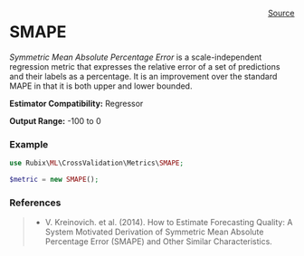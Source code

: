 <span style="float:right;"><a href="https://github.com/RubixML/RubixML/blob/master/src/CrossValidation/Metrics/SMAPE.php">Source</a></span>

# SMAPE
*Symmetric Mean Absolute Percentage Error* is a scale-independent regression metric that expresses the relative error of a set of predictions and their labels as a percentage. It is an improvement over the standard MAPE in that it is both upper and lower bounded.

**Estimator Compatibility:** Regressor

**Output Range:** -100 to 0

### Example
```php
use Rubix\ML\CrossValidation\Metrics\SMAPE;

$metric = new SMAPE();
```

### References
>- V. Kreinovich. et al. (2014). How to Estimate Forecasting Quality: A System Motivated Derivation of Symmetric Mean Absolute Percentage Error (SMAPE) and Other Similar Characteristics.